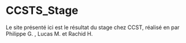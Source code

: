 # CCSTS_Stage

Le site présenté ici est le résultat du stage chez CCST, réalisé en par Philippe G. , Lucas M. et Rachid H.
